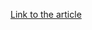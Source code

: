 [Link to the article](https://blog.trendmicro.com/trendlabs-security-intelligence/look-js_powmet-completely-fileless-malware/)
